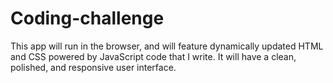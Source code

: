 # Coding-challenge
This app will run in the browser, and will feature dynamically updated HTML and CSS powered by JavaScript code that I write. It will have a clean, polished, and responsive user interface. 
